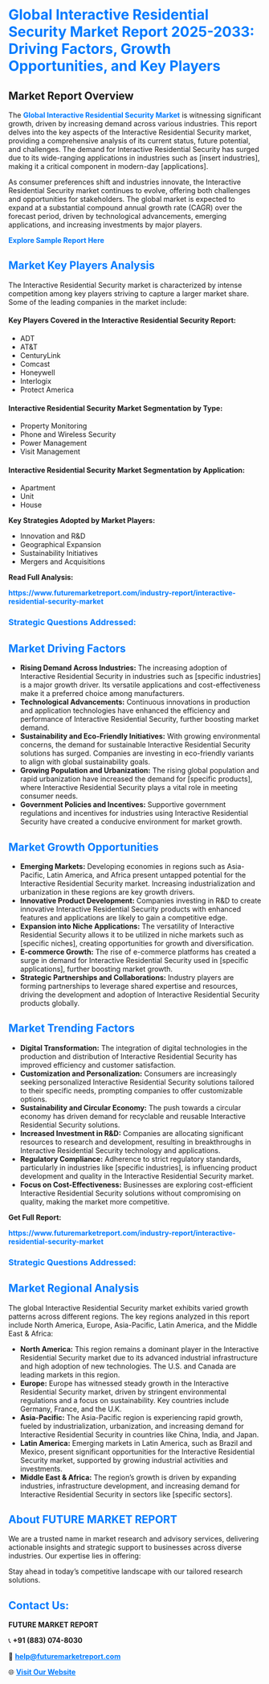 <h1 style="color: #007BFF;">Global Interactive Residential Security Market Report 2025-2033: Driving Factors, Growth Opportunities, and Key Players</h1>

<section id="overview">
<h2>Market Report Overview</h2>
<p>The <a href="https://www.futuremarketreport.com/industry-report/interactive-residential-security-market" style="color: #007BFF; text-decoration: none;"><strong>Global Interactive Residential Security Market</strong></a> is witnessing significant growth, driven by increasing demand across various industries. This report delves into the key aspects of the Interactive Residential Security market, providing a comprehensive analysis of its current status, future potential, and challenges. The demand for Interactive Residential Security has surged due to its wide-ranging applications in industries such as [insert industries], making it a critical component in modern-day [applications].</p>
<p>As consumer preferences shift and industries innovate, the Interactive Residential Security market continues to evolve, offering both challenges and opportunities for stakeholders. The global market is expected to expand at a substantial compound annual growth rate (CAGR) over the forecast period, driven by technological advancements, emerging applications, and increasing investments by major players.</p>
</section>

<section id="overview">
<p><a href="https://www.futuremarketreport.com/request-sample/reportId=63403" style="color: #007BFF; text-decoration: none;"><strong>Explore Sample Report Here</strong></a></p>
</section>

<section id="key-players">
<h2 style="color: #007BFF;">Market Key Players Analysis</h2>
<p>The Interactive Residential Security market is characterized by intense competition among key players striving to capture a larger market share. Some of the leading companies in the market include:</p>
<h4>Key Players Covered in the Interactive Residential Security Report:</h4>
<ul><li>ADT</li><li>AT&amp;T</li><li>CenturyLink</li><li>Comcast</li><li>Honeywell</li><li>Interlogix</li><li>Protect America</li></ul>
<h4>Interactive Residential Security Market Segmentation by Type:</h4>
<ul><li>Property Monitoring</li><li>Phone and Wireless Security</li><li>Power Management</li><li>Visit Management</li></ul>

<h4>Interactive Residential Security Market Segmentation by Application:</h4>
<ul><li>Apartment</li><li>Unit</li><li>House</li></ul>
<p><strong>Key Strategies Adopted by Market Players:</strong></p>
<ul>
<li>Innovation and R&D</li>
<li>Geographical Expansion</li>
<li>Sustainability Initiatives</li>
<li>Mergers and Acquisitions</li>
</ul>
</section>

<section>
<p><strong>Read Full Analysis: </strong></p><a href="https://www.futuremarketreport.com/industry-report/interactive-residential-security-market" style="color: #007BFF; text-decoration: none;"><strong>https://www.futuremarketreport.com/industry-report/interactive-residential-security-market</strong></a>
<h3 style="color: #007BFF;">Strategic Questions Addressed:</h3>
</section>

<section id="driving-factors">
<h2 style="color: #007BFF;">Market Driving Factors</h2>
<ul>
<li><strong>Rising Demand Across Industries:</strong> The increasing adoption of Interactive Residential Security in industries such as [specific industries] is a major growth driver. Its versatile applications and cost-effectiveness make it a preferred choice among manufacturers.</li>
<li><strong>Technological Advancements:</strong> Continuous innovations in production and application technologies have enhanced the efficiency and performance of Interactive Residential Security, further boosting market demand.</li>
<li><strong>Sustainability and Eco-Friendly Initiatives:</strong> With growing environmental concerns, the demand for sustainable Interactive Residential Security solutions has surged. Companies are investing in eco-friendly variants to align with global sustainability goals.</li>
<li><strong>Growing Population and Urbanization:</strong> The rising global population and rapid urbanization have increased the demand for [specific products], where Interactive Residential Security plays a vital role in meeting consumer needs.</li>
<li><strong>Government Policies and Incentives:</strong> Supportive government regulations and incentives for industries using Interactive Residential Security have created a conducive environment for market growth.</li>
</ul>
</section>

<section id="growth-opportunities">
<h2 style="color: #007BFF;">Market Growth Opportunities</h2>
<ul>
<li><strong>Emerging Markets:</strong> Developing economies in regions such as Asia-Pacific, Latin America, and Africa present untapped potential for the Interactive Residential Security market. Increasing industrialization and urbanization in these regions are key growth drivers.</li>
<li><strong>Innovative Product Development:</strong> Companies investing in R&D to create innovative Interactive Residential Security products with enhanced features and applications are likely to gain a competitive edge.</li>
<li><strong>Expansion into Niche Applications:</strong> The versatility of Interactive Residential Security allows it to be utilized in niche markets such as [specific niches], creating opportunities for growth and diversification.</li>
<li><strong>E-commerce Growth:</strong> The rise of e-commerce platforms has created a surge in demand for Interactive Residential Security used in [specific applications], further boosting market growth.</li>
<li><strong>Strategic Partnerships and Collaborations:</strong> Industry players are forming partnerships to leverage shared expertise and resources, driving the development and adoption of Interactive Residential Security products globally.</li>
</ul>
</section>

<section id="trending-factors">
<h2 style="color: #007BFF;">Market Trending Factors</h2>
<ul>
<li><strong>Digital Transformation:</strong> The integration of digital technologies in the production and distribution of Interactive Residential Security has improved efficiency and customer satisfaction.</li>
<li><strong>Customization and Personalization:</strong> Consumers are increasingly seeking personalized Interactive Residential Security solutions tailored to their specific needs, prompting companies to offer customizable options.</li>
<li><strong>Sustainability and Circular Economy:</strong> The push towards a circular economy has driven demand for recyclable and reusable Interactive Residential Security solutions.</li>
<li><strong>Increased Investment in R&D:</strong> Companies are allocating significant resources to research and development, resulting in breakthroughs in Interactive Residential Security technology and applications.</li>
<li><strong>Regulatory Compliance:</strong> Adherence to strict regulatory standards, particularly in industries like [specific industries], is influencing product development and quality in the Interactive Residential Security market.</li>
<li><strong>Focus on Cost-Effectiveness:</strong> Businesses are exploring cost-efficient Interactive Residential Security solutions without compromising on quality, making the market more competitive.</li>
</ul>
</section>

<section>
<p><strong>Get Full Report: </strong></p><a href="https://www.futuremarketreport.com/industry-report/interactive-residential-security-market" style="color: #007BFF; text-decoration: none;"><strong>https://www.futuremarketreport.com/industry-report/interactive-residential-security-market</strong></a>
<h3 style="color: #007BFF;">Strategic Questions Addressed:</h3>
</section>


<section id="regional-analysis">
<h2 style="color: #007BFF;">Market Regional Analysis</h2>
<p>The global Interactive Residential Security market exhibits varied growth patterns across different regions. The key regions analyzed in this report include North America, Europe, Asia-Pacific, Latin America, and the Middle East & Africa:</p>
<ul>
<li><strong>North America:</strong> This region remains a dominant player in the Interactive Residential Security market due to its advanced industrial infrastructure and high adoption of new technologies. The U.S. and Canada are leading markets in this region.</li>
<li><strong>Europe:</strong> Europe has witnessed steady growth in the Interactive Residential Security market, driven by stringent environmental regulations and a focus on sustainability. Key countries include Germany, France, and the U.K.</li>
<li><strong>Asia-Pacific:</strong> The Asia-Pacific region is experiencing rapid growth, fueled by industrialization, urbanization, and increasing demand for Interactive Residential Security in countries like China, India, and Japan.</li>
<li><strong>Latin America:</strong> Emerging markets in Latin America, such as Brazil and Mexico, present significant opportunities for the Interactive Residential Security market, supported by growing industrial activities and investments.</li>
<li><strong>Middle East & Africa:</strong> The region’s growth is driven by expanding industries, infrastructure development, and increasing demand for Interactive Residential Security in sectors like [specific sectors].</li>
</ul>
</section>

<footer>
<h2 style="color: #007BFF;">About FUTURE MARKET REPORT</h2>
<p>We are a trusted name in market research and advisory services, delivering actionable insights and strategic support to businesses across diverse industries. Our expertise lies in offering:</p>

<p>Stay ahead in today’s competitive landscape with our tailored research solutions.</p>

<h2 style="color: #007BFF;">Contact Us:</h2>
<p><strong>FUTURE MARKET REPORT</strong></p>
<p>📞 <strong>+91 (883) 074-8030</strong></p>
<p>📧 <strong><a href="mailto:help@futuremarketreport.com" style="color: #007BFF;">help@futuremarketreport.com</a></strong></p>
<p>🌐 <strong><a href="https://www.futuremarketreport.com/" style="color: #007BFF;">Visit Our Website</a></strong></p>
</footer>